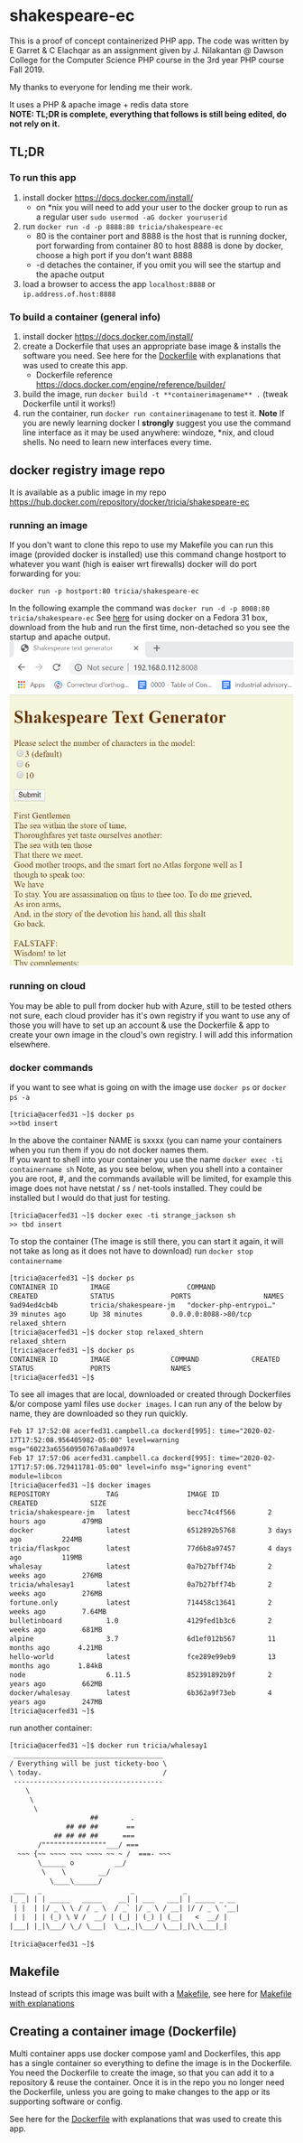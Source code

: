 #  shakespeare-ec
This is a proof of concept containerized PHP app.   The code was written by E Garret & C Elachqar as an
assignment given by J. Nilakantan @ Dawson College for the Computer Science PHP course in the 3rd year PHP course Fall 2019.  

My thanks to everyone for lending me their work.

It uses a PHP & apache image + redis data store  
**__NOTE:  TL;DR is complete, everything that follows is still being edited, do not rely on it.__**
## TL;DR
### To run this app
1. install docker https://docs.docker.com/install/ 
    * on *nix you will need to add your user to the docker group to run as a regular user `sudo usermod -aG docker youruserid`
2. run `docker run -d -p 8888:80 tricia/shakespeare-ec` 
    * 80 is the container port and 8888 is the host that is running docker, port forwarding from
 container 80 to host 8888 is done by docker, choose a high port if you don't want 8888
    * \-d detaches the container, if you omit you will see the startup and the apache output
3. load a browser to access the app `localhost:8888` or `ip.address.of.host:8888`
### To build a container  (general info)
1.  install docker https://docs.docker.com/install/
2.  create a Dockerfile that uses an appropriate base image & installs the software you need.  See here for the [Dockerfile](Dockerfile.md) with explanations that was used to create this app.
    * Dockerfile reference https://docs.docker.com/engine/reference/builder/
3.  build the image, run `docker build -t **containerimagename** .` (tweak Dockerfile until it works!)
4.  run the container, run `docker run containerimagename`       to test it.
**__Note__** If you are newly learning docker I __strongly__ suggest you use the command line interface as it may be used anywhere: windoze, *nix, and cloud shells.  No need to learn new interfaces every time.

## docker registry image repo
It is available as a public image in my repo 
https://hub.docker.com/repository/docker/tricia/shakespeare-ec

### running an image
If you don't want to clone this repo to use my Makefile you can run this image (provided docker is installed) use this command change hostport to whatever you want (high is eaiser wrt firewalls) docker will do port forwarding for you:
```
docker run -p hostport:80 tricia/shakespeare-ec
```
In the following example the command was `docker run -d -p 8008:80 tricia/shakespeare-ec`
See [here](RUNTIME-NIX.md) for using docker on a Fedora 31 box,  download from the hub and run the first time, non-detached so you see the startup and apache output.
![browser shot](shakespeare-ec-container.PNG)

### running on cloud
You may be able to pull from docker hub with Azure, still to be tested others not sure, each cloud provider has it's own registry if you want to use any of those you will have to set up an account & use the Dockerfile & app to create your own image in the cloud's own registry.  I will add this information elsewhere.
### docker commands
if you want to see what is going on with the image use `docker ps` or `docker ps -a`
```
[tricia@acerfed31 ~]$ docker ps
>>tbd insert 
```
In the above the container NAME is sxxxx (you can name your containers when you run them if you do not docker names them.  
If you want to shell into your container you use the name `docker exec -ti containername sh` 
Note, as you see below, when you shell into a container you are root, \#,  and the commands available will be limited, for example this image does not have netstat / ss / net-tools installed.  They could be installed but I would do that just for testing.
```
[tricia@acerfed31 ~]$ docker exec -ti strange_jackson sh
>> tbd insert

```
To stop the container (The image is still there, you can start it again, it will not take as long as it does not have to download) run `docker stop containername`
```
[tricia@acerfed31 ~]$ docker ps
CONTAINER ID        IMAGE                   COMMAND                  CREATED             STATUS              PORTS                  NAMES
9ad94ed4cb4b        tricia/shakespeare-jm   "docker-php-entrypoi…"   39 minutes ago      Up 38 minutes       0.0.0.0:8088->80/tcp   relaxed_shtern
[tricia@acerfed31 ~]$ docker stop relaxed_shtern
relaxed_shtern
[tricia@acerfed31 ~]$ docker ps
CONTAINER ID        IMAGE               COMMAND             CREATED             STATUS              PORTS               NAMES
[tricia@acerfed31 ~]$
```
To see all images that are local, downloaded or created through Dockerfiles &/or compose yaml files use `docker images`.
I can run any of the below by name, they are downloaded so they run quickly. 
```
Feb 17 17:52:08 acerfed31.campbell.ca dockerd[995]: time="2020-02-17T17:52:08.956405982-05:00" level=warning msg="60223a65560950767a8aa0d974
Feb 17 17:57:06 acerfed31.campbell.ca dockerd[995]: time="2020-02-17T17:57:06.729411781-05:00" level=info msg="ignoring event" module=libcon
[tricia@acerfed31 ~]$ docker images
REPOSITORY              TAG                 IMAGE ID            CREATED             SIZE
tricia/shakespeare-jm   latest              becc74c4f566        2 hours ago         479MB
docker                  latest              6512892b5768        3 days ago          224MB
tricia/flaskpoc         latest              77d6b8a97457        4 days ago          119MB
whalesay                latest              0a7b27bff74b        2 weeks ago         276MB
tricia/whalesay1        latest              0a7b27bff74b        2 weeks ago         276MB
fortune.only            latest              714458c13641        2 weeks ago         7.64MB
bulletinboard           1.0                 4129fed1b3c6        2 weeks ago         681MB
alpine                  3.7                 6d1ef012b567        11 months ago       4.21MB
hello-world             latest              fce289e99eb9        13 months ago       1.84kB
node                    6.11.5              852391892b9f        2 years ago         662MB
docker/whalesay         latest              6b362a9f73eb        4 years ago         247MB
[tricia@acerfed31 ~]$
```
run another container:
```
[tricia@acerfed31 ~]$ docker run tricia/whalesay1
 _____________________________________
/ Everything will be just tickety-boo \
\ today.                              /
 -------------------------------------
    \
     \
      \
                    ##        .
              ## ## ##       ==
           ## ## ## ##      ===
       /""""""""""""""""___/ ===
  ~~~ {~~ ~~~~ ~~~ ~~~~ ~~ ~ /  ===- ~~~
       \______ o          __/
        \    \        __/
          \____\______/
 ___   _                      _            _
|_ _| | | _____   _____    __| | ___   ___| | _____ _ __
 | |  | |/ _ \ \ / / _ \  / _` |/ _ \ / __| |/ / _ \ '__|
 | |  | | (_) \ V /  __/ | (_| | (_) | (__|   <  __/ |
|___| |_|\___/ \_/ \___|  \__,_|\___/ \___|_|\_\___|_|

[tricia@acerfed31 ~]$
```
## Makefile 
Instead of scripts this image was built with a [Makefile](Makefile), see here for [Makefile with explanations](Makefile.md)

## Creating a container image (Dockerfile)
Multi container apps use docker compose yaml and Dockerfiles, this app has a single container so everything to define the image is in the Dockerfile.  You need the Dockerfile to create the image, so that you can add it to a repository & reuse the container.  Once it is in the repo you no longer need the Dockerfile, unless you are going to make changes to the app or its supporting software or config. 

See here for the [Dockerfile](Dockerfile.md) with explanations that was used to create this app.
